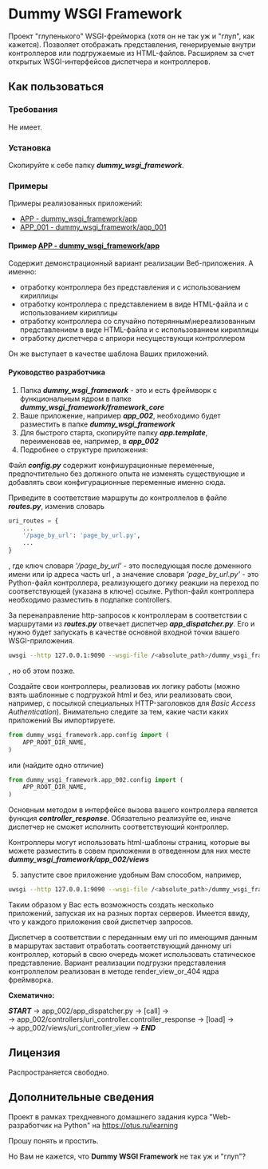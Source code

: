 # Dummy WSGI Framework

Проект "глупенького" WSGI-фрейморка (хотя он не так уж и "глуп", как кажется). 
Позволяет отображать представления, генерируемые внутри контроллеров или подгружаемые из HTML-файлов.
Расширяем за счет открытых WSGI-интерфейсов диспетчера и контроллеров.

## Как пользоваться

### Требования

Не имеет. 

### Установка

Скопируйте к себе папку **_dummy_wsgi_framework_**.

### Примеры

Примеры реализованных приложений:
* [APP - dummy_wsgi_framework/app](https://github.com/BorisPlus/otus_webpython_003/tree/master/dummy_wsgi_framework/app)
* [APP_001 - dummy_wsgi_framework/app_001](https://github.com/BorisPlus/otus_webpython_003/tree/master/dummy_wsgi_framework/app_001)


#### Пример [APP - dummy_wsgi_framework/app](https://github.com/BorisPlus/otus_webpython_003/tree/master/dummy_wsgi_framework/app)

Содержит демонстрационный вариант реализации Веб-приложения.
А именно:
* отработку контроллера без представления и с использованием кириллицы
* отработку контроллера с представлением в виде HTML-файла и с использованием кириллицы
* отработку контроллера со случайно потерянным\нереализованным представлением в виде HTML-файла и с использованием кириллицы
* отработку диспетчера с априори несуществующи контроллером

Он же выступает в качестве шаблона Ваших приложений.

#### Руководство разработчика
1. Папка **_dummy_wsgi_framework_** - это и есть фреймворк с функциональным ядром в папке **_dummy_wsgi_framework/framework_core_**
2. Ваше приложение, например **_app_002_**, необходимо будет разместить в папке **_dummy_wsgi_framework_**
3. Для быстрого старта, скопируйте папку **_app.template_**, переименовав ее, например, в **_app_002_**
4. Подробнее о структуре приложения:
 
Файл **_config.py_** содержит конфишурационные переменные, предпочтительно без должного опыта не изменять существующие и
добавлять свои конфигурационные переменные именно сюда.

Приведите в соответствие маршруты до контроллелов в файле **_routes.py_**, изменив словарь
```python
uri_routes = {
    ...
    '/page_by_url': 'page_by_url.py',
    ...
}
```
, где ключ словаря _'/page_by_url'_ - это последующая после доменного имени или ip адреса часть url
, а значение словаря _'page_by_url.py'_ - это Python-файл контроллера, реализующего догику реакции на переход по соответствующей (указана в ключе) ссылке.
Python-файл контроллера необходимо разместить в подпапке controllers.

За перенаправление http-запросов к контроллерам в соответствии с маршрутами из **_routes.py_**
отвечает диспетчер  **_app_dispatcher.py_**. Его и нужно будет запускать в качестве основной входной точки
вашего WSGI-приложения.

```bash
uwsgi --http 127.0.0.1:9090 --wsgi-file /<absolute_path>/dummy_wsgi_framework/app_002/app_dispatcher.py
```
, но об этом позже.

Создайте свои контроллеры, реализовав их логику работы (можно взять шаблонные 
с подгрузкой html и без, или реализовать свои, например, с посылкой 
специальных HTTP-заголовков для _Basic Access Authentication_). Внимательно следите за тем,
какие части каких приложений Вы импортируете.

```python
from dummy_wsgi_framework.app.config import (
    APP_ROOT_DIR_NAME,
)
```
или (найдите одно отличие)

```python
from dummy_wsgi_framework.app_002.config import (
    APP_ROOT_DIR_NAME,
)
```
Основным методом в интерфейсе вызова вашего контроллера является функция **_controller_response_**.
Обязательно реализуйте ее, иначе диспетчер не сможет исполнить соответствующий контроллер.

Контроллеры могут использовать html-шаблоны страниц, которые вы можете разместить в совем приложении 
в отведенном для них месте **_dummy_wsgi_framework/app_002/views_**

5. запустите свое приложение удобным Вам способом, например,
```bash
uwsgi --http 127.0.0.1:9090 --wsgi-file /<absolute_path>/dummy_wsgi_framework/app_002/app_dispatcher.py
```
Таким образом у Вас есть возможность создать несколько приложений, запуская их на разных портах серверов.
Имеется ввиду, что у каждого приложения свой диспетчер запросов.

Диспетчер в соответствии с переданным ему uri по имеющимя данным в маршрутах заставит отработать
соответствующий данному uri контроллер, который в свою очередь может использовать статическое представление.
Вариант реализации подгрузки представления контроллелом реализован в методе render_view_or_404 ядра фреймворка. 

**Cхематично:** 

**_START_** -> app_002/app_dispatcher.py -> [call] ->  
 -> app_002/controllers/uri_controller.controller_response -> [load] ->  
  -> app_002/views/uri_controller_view -> **_END_**
        
## Лицензия

Распространяется свободно.

## Дополнительные сведения

Проект в рамках трехдневного домашнего задания курса "Web-разработчик на Python" на https://otus.ru/learning

Прошу понять и простить.

Но Вам не кажется, что **Dummy WSGI Framework** не так уж и "глуп"?

